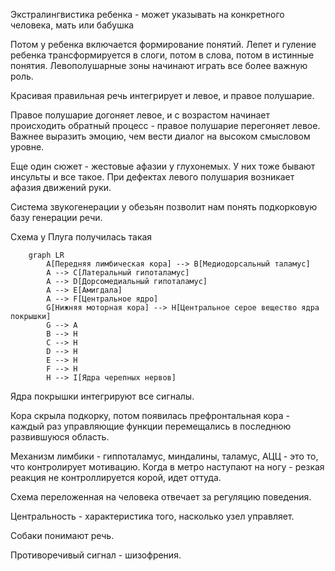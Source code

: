 Экстралингвистика ребенка - может указывать на конкретного человека, мать или бабушка

Потом у ребенка включается формирование понятий. Лепет и гуление ребенка трансформируется в слоги, потом в слова, потом в истинные понятия. Левополушарные зоны начинают играть все более важную роль. 

Красивая правильная речь интегрирует и левое, и правое полушарие.

Правое полушарие догоняет левое, и с возрастом начинает происходить обратный процесс - правое полушарие перегоняет левое. Важнее выразить эмоцию, чем вести диалог на высоком смысловом уровне.

Еще один сюжет - жестовые афазии у глухонемых. У них тоже бывают инсульты и все такое. При дефектах левого полушария возникает афазия движений руки.

Система звукогенерации у обезьян позволит нам понять подкорковую базу генерации речи.

Схема у Плуга получилась такая

```mermaid
    graph LR
        A[Передняя лимбическая кора] --> B[Медиодорсальный таламус]
        A --> C[Латеральный гипоталамус]
        A --> D[Дорсомедиальный гипоталамус]
        A --> E[Амигдала]
        A --> F[Центральное ядро]
        G[Нижняя моторная кора] --> H[Центральное серое вещество ядра покрышки]
        G --> A
        B --> H
        C --> H
        D --> H
        E --> H
        F --> H
        H --> I[Ядра черепных нервов]
```

Ядра покрышки интегрируют все сигналы.

Кора скрыла подкорку, потом появилась префронтальная кора - каждый раз управляющие функции перемещались в последнюю развившуюся область.

Механизм лимбики - гиппоталамус, миндалины, таламус, АЦЦ - это то, что контролирует мотивацию. Когда в метро наступают на ногу - резкая реакция не контроллируется корой, идет оттуда.

Схема переложенная на человека отвечает за регуляцию поведения.

Центральность - характеристика того, насколько узел управляет.

Собаки понимают речь.

Противоречивый сигнал - шизофрения. 